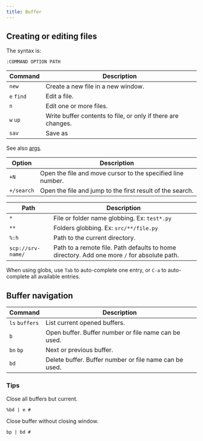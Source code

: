 ```yaml
---
title: Buffer
---
```


## Creating or editing files

The syntax is:

```shell
:COMMAND OPTION PATH
```

| Command | Description |
| --- | --- |
| `new` | Create a new file in a new window. |
| `e` `find` | Edit a file. |
| `n` | Edit one or more files. |
| `w` `up` | Write buffer contents to file, or only if there are changes. |
| `sav` | Save as |

See also [args](/tool/vim/args).

| Option | Description |
| --- | --- |
| `+N` | Open the file and move cursor to the specified line number. |
| `+/search` | Open the file and jump to the first result of the search. |

| Path | Description |
| --- | --- |
| `*` | File or folder name globbing. Ex: `test*.py` |
| `**` | Folders globbing. Ex: `src/**/file.py` |
| `%:h` | Path to the current directory. |
| `scp://srv-name/` | Path to a remote file. Path defaults to home directory. Add one more `/` for absolute path. |

When using globs, use `Tab` to auto-complete one entry,
or `C-a` to auto-complete all available entries.

## Buffer navigation

| Command | Description |
| --- | --- |
| `ls` `buffers` | List current opened buffers. |
| `b` | Open buffer. Buffer number or file name can be used. |
| `bn` `bp` | Next or previous buffer. |
| `bd` | Delete buffer. Buffer number or file name can be used. |

### Tips

Close all buffers but current.

```vim
%bd | e #
```

Close buffer without closing window.

```vim
bp | bd #
```
